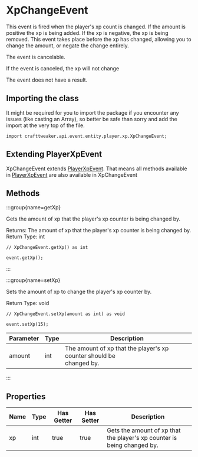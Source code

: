 # XpChangeEvent

This event is fired when the player's xp count is changed. If the amount is
 positive the xp is being added. If the xp is negative, the xp is being
 removed. This event takes place before the xp has changed, allowing you to
 change the amount, or negate the change entirely.

The event is cancelable.

If the event is canceled, the xp will not change

The event does not have a result.



## Importing the class

It might be required for you to import the package if you encounter any issues (like casting an Array), so better be safe than sorry and add the import at the very top of the file.
```zenscript
import crafttweaker.api.event.entity.player.xp.XpChangeEvent;
```


## Extending PlayerXpEvent

XpChangeEvent extends [PlayerXpEvent](/vanilla/api/event/entity/player/xp/PlayerXpEvent). That means all methods available in [PlayerXpEvent](/vanilla/api/event/entity/player/xp/PlayerXpEvent) are also available in XpChangeEvent

## Methods

:::group{name=getXp}

Gets the amount of xp that the player's xp counter is being changed by.

Returns: The amount of xp that the player's xp counter is being changed
 by.  
Return Type: int

```zenscript
// XpChangeEvent.getXp() as int

event.getXp();
```

:::

:::group{name=setXp}

Sets the amount of xp to change the player's xp counter by.

Return Type: void

```zenscript
// XpChangeEvent.setXp(amount as int) as void

event.setXp(15);
```

| Parameter | Type | Description |
|-----------|------|-------------|
| amount | int | The amount of xp that the player's xp counter should be <br />                changed by. |


:::


## Properties

| Name | Type | Has Getter | Has Setter | Description |
|------|------|------------|------------|-------------|
| xp | int | true | true | Gets the amount of xp that the player's xp counter is being changed by. |

